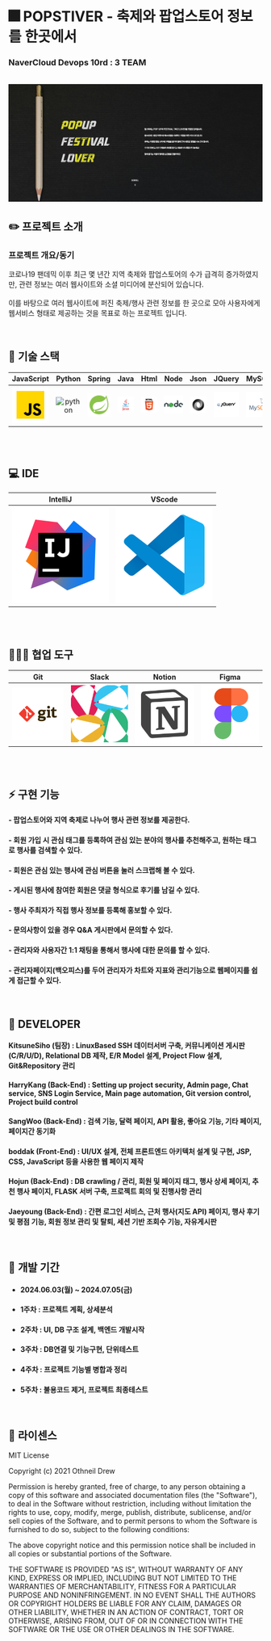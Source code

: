 # 🎆 POPSTIVER - 축제와 팝업스토어 정보를 한곳에서
### NaverCloud Devops 10rd : 3 TEAM

<p align="center">
  <br>
  <img src="./readme_asset/common/popstiver_logo.png">
  <br>
</p>

## ✏️ 프로젝트 소개

### 프로젝트 개요/동기
</p>
코로나19 팬데믹 이후 최근 몇 년간 지역 축제와 팝업스토어의 수가 급격히 증가하였지만, 관련 정보는 여러 웹사이트와 소셜 미디어에 분산되어 있습니다.<br><br>
이를 바탕으로 여러 웹사이트에 퍼진 축제/행사 관련 정보를 한 곳으로 모아 사용자에게 웹서비스 형태로 제공하는 것을 목표로 하는 프로젝트 입니다.

<p align="center">

</p>

<br>

## 🔧 기술 스택

| JavaScript | Python |   Spring   |     Java     |   Html   |  Node   |  Json   |   JQuery  |  MySQL  |   MongoDB  |
| :--------: | :---: | :--------: | :----------: | :------: | :-----: | :-----: | :-------: | :-----: | :--------: |
|   ![js]    | ![python] |  ![spring] |   ![java]    | ![html]  | ![node] | ![json] | ![jquery] | ![mysql]| ![mongodb] |

<br><br>
## 💻 IDE

|   IntelliJ  |   VScode  |
| :---------: | :-------: |
| ![intellij] | ![vscode] |

<br><br>

## 🧑‍🤝‍🧑 협업 도구

|    Git     |    Slack   |   Notion  |   Figma   |
| :--------: | :--------: | :-------: | :-------: |
|   ![git]   |  ![slack]  | ![notion] | ![figma]  |

<br><br>

## ⚡ 구현 기능

#### - 팝업스토어와 지역 축제로 나누어 행사 관련 정보를 제공한다.

#### - 회원 가입 시 관심 태그를 등록하여 관심 있는 분야의 행사를 추천해주고, 원하는 태그로 행사를 검색할 수 있다.

#### - 회원은 관심 있는 행사에 관심 버튼을 눌러 스크랩해 볼 수 있다.

#### - 게시된 행사에 참여한 회원은 댓글 형식으로 후기를 남길 수 있다.

#### - 행사 주최자가 직접 행사 정보를 등록해 홍보할 수 있다.

#### - 문의사항이 있을 경우 Q&A 게시판에서 문의할 수 있다.

#### - 관리자와 사용자간 1:1 채팅을 통해서 행사에 대한 문의를 할 수 있다.

#### - 관리자페이지(백오피스)를 두어 관리자가 차트와 지표와 관리기능으로 웹페이지를 쉽게 접근할 수 있다.


<br>

## 🐼 DEVELOPER

#### KitsuneSiho (팀장) : LinuxBased SSH 데이터서버 구축, 커뮤니케이션 게시판(C/R/U/D), Relational DB 제작, E/R Model 설계, Project Flow 설계, Git&Repository 관리
#### HarryKang (Back-End) : Setting up project security, Admin page, Chat service, SNS Login Service, Main page automation, Git version control, Project build control
#### SangWoo (Back-End) : 검색 기능, 달력 페이지, API 활용, 좋아요 기능, 기타 페이지, 페이지간 동기화
#### boddak (Front-End) : UI/UX 설계, 전체 프론트엔드 아키텍처 설계 및 구현, JSP, CSS, JavaScript 등을 사용한 웹 페이지 제작
#### Hojun (Back-End) : DB crawling / 관리, 회원 및  페이지 태그, 행사 상세 페이지, 추천 행사 페이지, FLASK 서버 구축, 프로젝트 회의 및 진행사항 관리
#### Jaeyoung (Back-End) : 간편 로그인 서비스, 근처 행사(지도 API) 페이지, 행사 후기 및 평점 기능, 회원 정보 관리 및 탈퇴, 세션 기반 조회수 기능, 자유게시판

</p>

<br>

## 📅 개발 기간 
- #### 2024.06.03(월) ~ 2024.07.05(금)

- #### 1주차 : 프로젝트 계획, 상세분석
- #### 2주차 : UI, DB 구조 설계, 백엔드 개발시작
- #### 3주차 : DB연결 및 기능구현, 단위테스트
- #### 4주차 : 프로젝트 기능별 병합과 정리
- #### 5주차 : 불용코드 제거, 프로젝트 최종테스트

<br>

## 📜 라이센스
MIT License

Copyright (c) 2021 Othneil Drew

Permission is hereby granted, free of charge, to any person obtaining a copy
of this software and associated documentation files (the "Software"), to deal
in the Software without restriction, including without limitation the rights
to use, copy, modify, merge, publish, distribute, sublicense, and/or sell
copies of the Software, and to permit persons to whom the Software is
furnished to do so, subject to the following conditions:

The above copyright notice and this permission notice shall be included in all
copies or substantial portions of the Software.

THE SOFTWARE IS PROVIDED "AS IS", WITHOUT WARRANTY OF ANY KIND, EXPRESS OR
IMPLIED, INCLUDING BUT NOT LIMITED TO THE WARRANTIES OF MERCHANTABILITY,
FITNESS FOR A PARTICULAR PURPOSE AND NONINFRINGEMENT. IN NO EVENT SHALL THE
AUTHORS OR COPYRIGHT HOLDERS BE LIABLE FOR ANY CLAIM, DAMAGES OR OTHER
LIABILITY, WHETHER IN AN ACTION OF CONTRACT, TORT OR OTHERWISE, ARISING FROM,
OUT OF OR IN CONNECTION WITH THE SOFTWARE OR THE USE OR OTHER DEALINGS IN THE
SOFTWARE.


<!-- Stack Icon Refernces -->

[js]: /readme_asset/stack/javascript.svg
[spring]: /readme_asset/stack/spring.svg
[java]: /readme_asset/stack/java.svg
[html]: /readme_asset/stack/html.svg
[node]: /readme_asset/stack/node.svg
[json]: /readme_asset/stack/json.svg
[jquery]: /readme_asset/stack/jquery.svg
[mysql]: /readme_asset/stack/mysql.svg
[mongodb]: /readme_asset/stack/mongodb.svg
[intellij]: /readme_asset/stack/intellij.svg
[eclipse]: /readme_asset/stack/eclipse.svg
[vscode]: /readme_asset/stack/vscode.svg
[git]: /readme_asset/stack/git.svg
[notion]: /readme_asset/stack/notion.svg
[figma]: /readme_asset/stack/figma.svg
[slack]: /readme_asset/stack/slack.svg
[python]: /readme_asset/stack/python.svg
